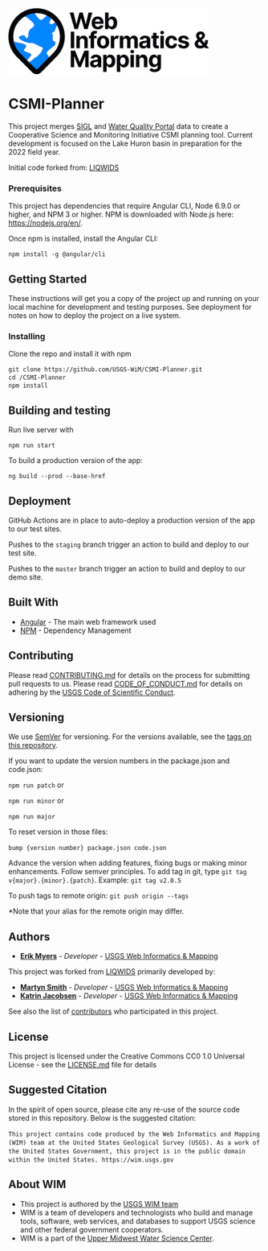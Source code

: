 ![WiM](wimlogo.png)

# CSMI-Planner

This project merges [SIGL](https://sigl.wim.usgs.gov/siglservices) and [Water Quality Portal](https://www.waterqualitydata.us/) data to create a Cooperative Science and Monitoring Initiative CSMI planning tool. Current development is focused on the Lake Huron basin in preparation for the 2022 field year.

Initial code forked from: [LIQWIDS](https://github.com/USGS-WiM/LIQWIDS)

### Prerequisites

This project has dependencies that require Angular CLI, Node 6.9.0 or higher, and NPM 3 or higher. NPM is downloaded with Node.js here: https://nodejs.org/en/.

Once npm is installed, install the Angular CLI:

```
npm install -g @angular/cli
```

## Getting Started

These instructions will get you a copy of the project up and running on your local machine for development and testing purposes. See deployment for notes on how to deploy the project on a live system.

### Installing

Clone the repo and install it with npm

```
git clone https://github.com/USGS-WiM/CSMI-Planner.git
cd /CSMI-Planner
npm install
```

## Building and testing

Run live server with

```
npm run start
```

To build a production version of the app:

```
ng build --prod --base-href
```

## Deployment

GitHub Actions are in place to auto-deploy a production version of the app to our test sites.

Pushes to the `staging` branch trigger an action to build and deploy to our test site.

Pushes to the `master` branch trigger an action to build and deploy to our demo site.

## Built With

-   [Angular](https://angular.io/) - The main web framework used
-   [NPM](https://www.npmjs.com/) - Dependency Management

## Contributing

Please read [CONTRIBUTING.md](CONTRIBUTING.md) for details on the process for submitting pull requests to us. Please read [CODE_OF_CONDUCT.md](CODE_OF_CONDUCT.md) for details on adhering by the [USGS Code of Scientific Conduct](https://www2.usgs.gov/fsp/fsp_code_of_scientific_conduct.asp).

## Versioning

We use [SemVer](http://semver.org/) for versioning. For the versions available, see the [tags on this repository](../../tags).

If you want to update the version numbers in the package.json and code.json:

`npm run patch` or

`npm run minor` or

`npm run major`

To reset version in those files:

`bump {version number} package.json code.json`

Advance the version when adding features, fixing bugs or making minor enhancements. Follow semver principles. To add tag in git, type `git tag v{major}.{minor}.{patch}`. Example: `git tag v2.0.5`

To push tags to remote origin: `git push origin --tags`

\*Note that your alias for the remote origin may differ.

## Authors

-   **[Erik Myers](https://www.usgs.gov/staff-profiles/erik-s-myers)** - _Developer_ - [USGS Web Informatics & Mapping](https://wim.usgs.gov/)

This project was forked from [LIQWIDS](https://github.com/USGS-WiM/LIQWIDS) primarily developed by:

-   **[Martyn Smith](https://www.usgs.gov/staff-profiles/martyn-smith)** - _Developer_ - [USGS Web Informatics & Mapping](https://wim.usgs.gov/)
-   **[Katrin Jacobsen](https://www.usgs.gov/staff-profiles/katrin-jacobsen)** - _Developer_ - [USGS Web Informatics & Mapping](https://wim.usgs.gov/)

See also the list of [contributors](../../graphs/contributors) who participated in this project.

## License

This project is licensed under the Creative Commons CC0 1.0 Universal License - see the [LICENSE.md](LICENSE.md) file for details

## Suggested Citation

In the spirit of open source, please cite any re-use of the source code stored in this repository. Below is the suggested citation:

`This project contains code produced by the Web Informatics and Mapping (WIM) team at the United States Geological Survey (USGS). As a work of the United States Government, this project is in the public domain within the United States. https://wim.usgs.gov`

## About WIM

-   This project is authored by the [USGS WIM team](https://wim.usgs.gov)
-   WIM is a team of developers and technologists who build and manage tools, software, web services, and databases to support USGS science and other federal government cooperators.
-   WIM is a part of the [Upper Midwest Water Science Center](https://www.usgs.gov/centers/wisconsin-water-science-center).
